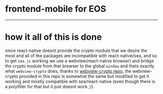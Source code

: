 # frontend-mobile for EOS
---

# how it all of this is done
since react-native doesnt provide the crypto module that we desire the most and all of the packages are incompatible with react-native/sea, and so to get `sea.js` working we use a webview(react-native browser) and bridge the crypto module from that browser to the global `window` and thats exactly what `webview-crypto` does, thanks to [webview-crypto repo](https://github.com/saulshanabrook/webview-crypto), the webview-crypto provided in this repo is somewhat the same but modified to get it working and mostly compatible with sea/react-native (even though there is a polyfiller for that but it just doesnt work ;/).
